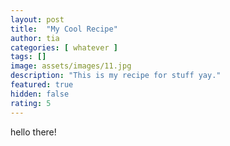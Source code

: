 ```yaml
---
layout: post
title:  "My Cool Recipe"
author: tia
categories: [ whatever ]
tags: []
image: assets/images/11.jpg
description: "This is my recipe for stuff yay."
featured: true
hidden: false
rating: 5
---
```


hello there!